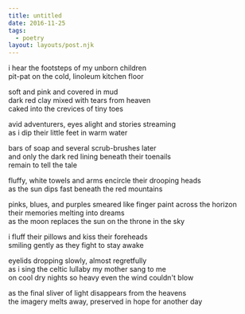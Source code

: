 ```yaml
---
title: untitled
date: 2016-11-25
tags:
  - poetry
layout: layouts/post.njk
---
```


i hear the footsteps of my unborn children<br/>
pit-pat on the cold, linoleum kitchen floor

soft and pink and covered in mud<br/>
dark red clay mixed with tears from heaven<br/>
caked into the crevices of tiny toes

avid adventurers, eyes alight and stories streaming<br/>
as i dip their little feet in warm water

bars of soap and several scrub-brushes later<br/>
and only the dark red lining beneath their toenails<br/>
remain to tell the tale

fluffy, white towels and arms encircle their drooping heads<br/>
as the sun dips fast beneath the red mountains

pinks, blues, and purples smeared like finger paint across the horizon<br/>
their memories melting into dreams<br/>
as the moon replaces the sun on the throne in the sky

i fluff their pillows and kiss their foreheads<br/>
smiling gently as they fight to stay awake

eyelids dropping slowly, almost regretfully<br/>
as i sing the celtic lullaby my mother sang to me<br/>
on cool dry nights so heavy even the wind couldn't blow

as the final sliver of light disappears from the heavens<br/>
the imagery melts away, preserved in hope for another day
 
